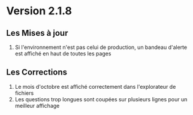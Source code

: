 # Version 2.1.8

## Les Mises à jour

1. Si l'environnement n'est pas celui de production, un bandeau d'alerte est affiché en haut de toutes les pages


## Les Corrections

1. Le mois d'octobre est affiché correctement dans l'explorateur de fichiers
2. Les questions trop longues sont coupées sur plusieurs lignes pour un meilleur affichage
